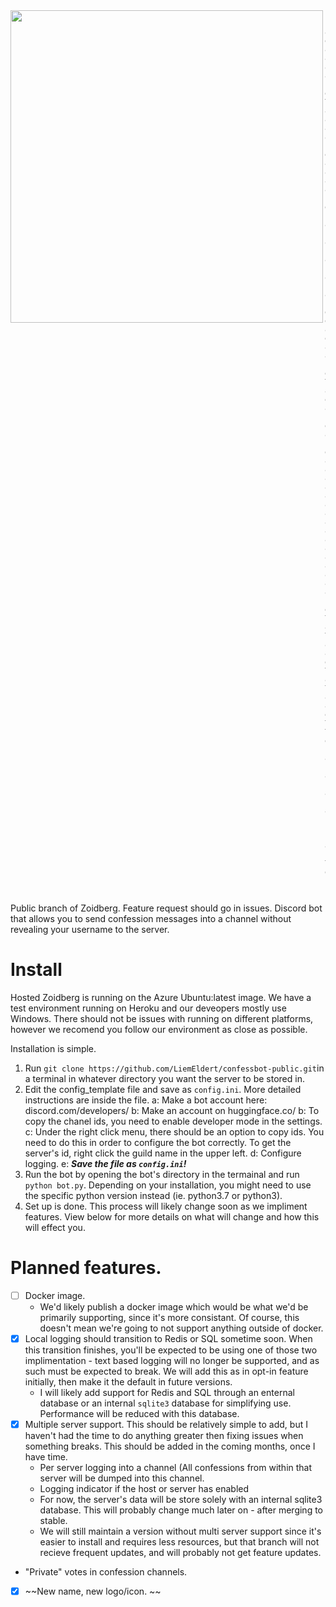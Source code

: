 <img align="left" width=500 src="https://user-images.githubusercontent.com/45272685/118345209-fb8ecf80-b500-11eb-9f24-d662a27818dc.jpg">

```

8888888888P         d8b      888 888                                    888               888
      d88P          Y8P      888 888                                    888               888
     d88P                    888 888                                    888               888
    d88P    .d88b.  888  .d88888 88888b.   .d88b.  888d888 .d88b.       88888b.   .d88b.  888888
   d88P    d88""88b 888 d88" 888 888 "88b d8P  Y8b 888P"  d88P"88b      888 "88b d88""88b 888
  d88P     888  888 888 888  888 888  888 88888888 888    888  888      888  888 888  888 888
 d88P      Y88..88P 888 Y88b 888 888 d88P Y8b.     888    Y88b 888      888 d88P Y88..88P Y88b.
d8888888888 "Y88P"  888  "Y88888 88888P"   "Y8888  888     "Y88888      88888P"   "Y88P"   "Y888
                                                               888
                                                          Y8b d88P
                                                           "Y88P"
```

Public branch of Zoidberg. Feature request should go in issues. Discord bot that allows you to send confession messages
into a channel without revealing your username to the server.

# Install

Hosted Zoidberg is running on the Azure Ubuntu:latest image. We have a test environment running on Heroku and our deveopers mostly use Windows. There should not be issues with running on different platforms, however we recomend you follow our environment as close as possible. 

Installation is simple.

1. Run `git clone https://github.com/LiemEldert/confessbot-public.git`in a terminal in whatever directory you want the
   server to be stored in.
2. Edit the config_template file and save as `config.ini`. More detailed instructions are inside the file. 
      a: Make a bot account here: discord.com/developers/ 
      b: Make an account on huggingface.co/
      b: To copy the chanel ids, you need to enable developer mode in the settings.
      c: Under the right click menu, there should be an option to copy ids. You need to do this in order to configure the
   bot correctly. To get the server's id, right click the guild name in the upper left. 
      d: Configure logging. 
      e: ***Save the file as `config.ini`!***
3. Run the bot by opening the bot's directory in the termainal and run `python bot.py`. Depending on your installation,
   you might need to use the specific python version instead (ie. python3.7 or python3).
4. Set up is done. This process will likely change soon as we impliment features. View below for more details on what
   will change and how this will effect you.

# Planned features.

- [ ] Docker image.
    - We'd likely publish a docker image which would be what we'd be primarily supporting, since it's more consistant.
      Of course, this doesn't mean we're going to not support anything outside of docker.
- [x] Local logging should transition to Redis or SQL sometime soon. When this transition finishes, you'll be expected
  to be using one of those two implimentation - text based logging will no longer be supported, and as such must be
  expected to break. We will add this as in opt-in feature initially, then make it the default in future versions.
    - I will likely add support for Redis and SQL through an enternal database or an internal `sqlite3` database for
      simplifying use. Performance will be reduced with this database.
- [x] Multiple server support. This should be relatively simple to add, but I haven't had the time to do anything
  greater then fixing issues when something breaks. This should be added in the coming months, once I have time.
    - Per server logging into a channel (All confessions from within that server will be dumped into this channel.
    - Logging indicator if the host or server has enabled
    - For now, the server's data will be store solely with an internal sqlite3 database. This will probably change much
      later on - after merging to stable.
    - We will still maintain a version without multi server support since it's easier to install and requires less
      resources, but that branch will not recieve frequent updates, and will probably not get feature updates.
- "Private" votes in confession channels.
- [x] ~~New name, new logo/icon. ~~

